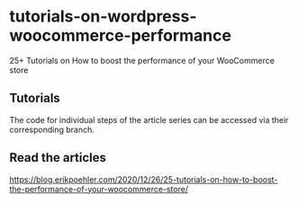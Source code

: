 # tutorials-on-wordpress-woocommerce-performance
25+ Tutorials on How to boost the performance of your WooCommerce store

## Tutorials
The code for individual steps of the article series can be accessed via their corresponding branch. 

## Read the articles
https://blog.erikpoehler.com/2020/12/26/25-tutorials-on-how-to-boost-the-performance-of-your-woocommerce-store/
